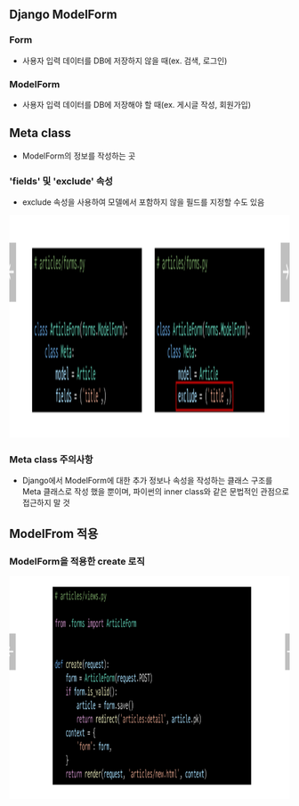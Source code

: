 ## Django ModelForm
### Form
- 사용자 입력 데이터를 DB에 저장하지 않을 때(ex. 검색, 로그인)

### ModelForm
- 사용자 입력 데이터를 DB에 저장해야 할 때(ex. 게시글 작성, 회원가입)

## Meta class
- ModelForm의 정보를 작성하는 곳

### 'fields' 및 'exclude' 속성
- exclude 속성을 사용하여 모델에서 포함하지 않을 필드를 지정할 수도 있음
<img src="images/image_1.png" width="600" height="400">

### Meta class 주의사항
- Django에서 ModelForm에 대한 추가 정보나 속성을 작성하는 클래스 구조를 Meta 클래스로 작성 했을 뿐이며, 파이썬의 inner class와 같은 문법적인 관점으로 접근하지 말 것

## ModelFrom 적용
### ModelForm을 적용한 create 로직
<img src="images/image_2.png" width="600" height="400">

